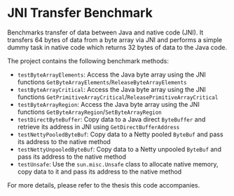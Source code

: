 # JNI Transfer Benchmark

Benchmarks transfer of data between Java and native code (JNI). It transfers 64 bytes of data from a byte array via JNI and performs a simple dummy task in native code which returns 32 bytes of data to the Java code. 

The project contains the following benchmark methods:

- ``testByteArrayElements``: Access the Java byte array using the JNI functions ``GetByteArrayElements``/``ReleaseByteArrayElements``
- ``testByteArrayCritical``: Access the Java byte array using the JNI functions ``GetPrimitiveArrayCritical``/``ReleasePrimitiveArrayCritical``
- ``testByteArrayRegion``: Access the Java byte array using the JNI functions ``GetByteArrayRegion``/``SetByteArrayRegion``
- ``testDirectByteBuffer``: Copy data to a Java direct ``ByteBuffer`` and retrieve its address in JNI using ``GetDirectBufferAddress``
- ``testNettyPooledByteBuf``: Copy data to a Netty pooled ``ByteBuf`` and pass its address to the native method
- ``testNettyUnpooledByteBuf``: Copy data to a Netty unpooled ``ByteBuf`` and pass its address to the native method
- ``testUnsafe``: Use the ``sun.misc.Unsafe`` class to allocate native memory, copy data to it and pass its address to the native method

For more details, please refer to the thesis this code accompanies.
